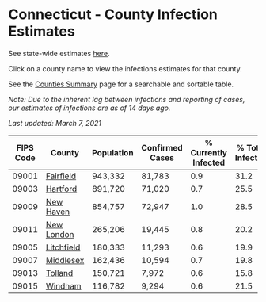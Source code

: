 # Connecticut - County Infection Estimates

See state-wide estimates [here](/infections/us-ct).

Click on a county name to view the infections estimates for that county.

See the [Counties Summary](/infections/summary-counties) page for a searchable and sortable table.

*Note: Due to the inherent lag between infections and reporting of cases, our estimates of infections are as of 14 days ago.*

*Last updated: March 7, 2021*

|   FIPS Code |                   County |   Population |   Confirmed Cases |   % Currently Infected |   % Total Infected |
|-------------|--------------------------|--------------|-------------------|------------------------|--------------------|
|       09001 |   [Fairfield](fairfield) |      943,332 |            81,783 |                    0.9 |               31.2 |
|       09003 |     [Hartford](hartford) |      891,720 |            71,020 |                    0.7 |               25.5 |
|       09009 |   [New Haven](new-haven) |      854,757 |            72,947 |                    1.0 |               28.5 |
|       09011 | [New London](new-london) |      265,206 |            19,445 |                    0.8 |               20.2 |
|       09005 | [Litchfield](litchfield) |      180,333 |            11,293 |                    0.6 |               19.9 |
|       09007 |   [Middlesex](middlesex) |      162,436 |            10,594 |                    0.7 |               19.8 |
|       09013 |       [Tolland](tolland) |      150,721 |             7,972 |                    0.6 |               15.8 |
|       09015 |       [Windham](windham) |      116,782 |             9,294 |                    0.6 |               21.5 |